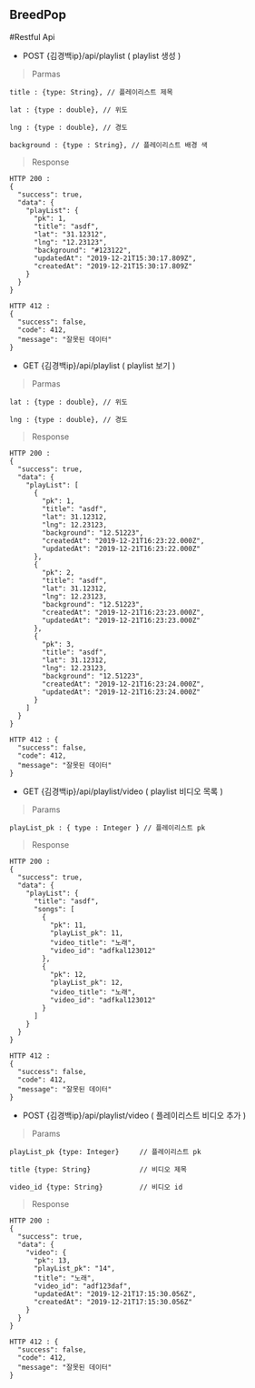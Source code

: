 ## BreedPop

#Restful Api

* POST {김경백ip}/api/playlist ( playlist 생성 )

> Parmas

    title : {type: String}, // 플레이리스트 제목
    
    lat : {type : double}, // 위도
    
    lng : {type : double}, // 경도
    
    background : {type : String}, // 플레이리스트 배경 색

> Response

    HTTP 200 : 
    {
      "success": true,
      "data": {
        "playList": {
          "pk": 1,
          "title": "asdf",
          "lat": "31.12312",
          "lng": "12.23123",
          "background": "#123122",
          "updatedAt": "2019-12-21T15:30:17.809Z",
          "createdAt": "2019-12-21T15:30:17.809Z"
        }
      }
    }

    HTTP 412 : 
    {
      "success": false,
      "code": 412,
      "message": "잘못된 데이터"
    }
    
* GET {김경백ip}/api/playlist ( playlist 보기 )

> Parmas
    
    lat : {type : double}, // 위도
    
    lng : {type : double}, // 경도

> Response

    HTTP 200 : 
    {
      "success": true,
      "data": {
        "playList": [
          {
            "pk": 1,
            "title": "asdf",
            "lat": 31.12312,
            "lng": 12.23123,
            "background": "12.51223",
            "createdAt": "2019-12-21T16:23:22.000Z",
            "updatedAt": "2019-12-21T16:23:22.000Z"
          },
          {
            "pk": 2,
            "title": "asdf",
            "lat": 31.12312,
            "lng": 12.23123,
            "background": "12.51223",
            "createdAt": "2019-12-21T16:23:23.000Z",
            "updatedAt": "2019-12-21T16:23:23.000Z"
          },
          {
            "pk": 3,
            "title": "asdf",
            "lat": 31.12312,
            "lng": 12.23123,
            "background": "12.51223",
            "createdAt": "2019-12-21T16:23:24.000Z",
            "updatedAt": "2019-12-21T16:23:24.000Z"
          }
        ]
      }
    }

    HTTP 412 : {
      "success": false,
      "code": 412,
      "message": "잘못된 데이터"
    }

    

* GET {김경백ip}/api/playlist/video ( playlist 비디오 목록 )

> Params

    playList_pk : { type : Integer } // 플레이리스트 pk

> Response

    HTTP 200 : 
    {
      "success": true,
      "data": {
        "playList": {
          "title": "asdf",
          "songs": [
            {
              "pk": 11,
              "playList_pk": 11,
              "video_title": "노래",
              "video_id": "adfkal123012"
            },
            {
              "pk": 12,
              "playList_pk": 12,
              "video_title": "노래",
              "video_id": "adfkal123012"
            }
          ]
        }
      }
    }

    HTTP 412 : 
    {
      "success": false,
      "code": 412,
      "message": "잘못된 데이터"
    }


* POST {김경백ip}/api/playlist/video ( 플레이리스트 비디오 추가 )

> Params

    playList_pk {type: Integer}     // 플레이리스트 pk
    
    title {type: String}            // 비디오 제목
    
    video_id {type: String}         // 비디오 id
    
> Response

    HTTP 200 : 
    {
      "success": true,
      "data": {
        "video": {
          "pk": 13,
          "playList_pk": "14",
          "title": "노래",
          "video_id": "adf123daf",
          "updatedAt": "2019-12-21T17:15:30.056Z",
          "createdAt": "2019-12-21T17:15:30.056Z"
        }
      }
    }
    
    HTTP 412 : {
      "success": false,
      "code": 412,
      "message": "잘못된 데이터"
    }

